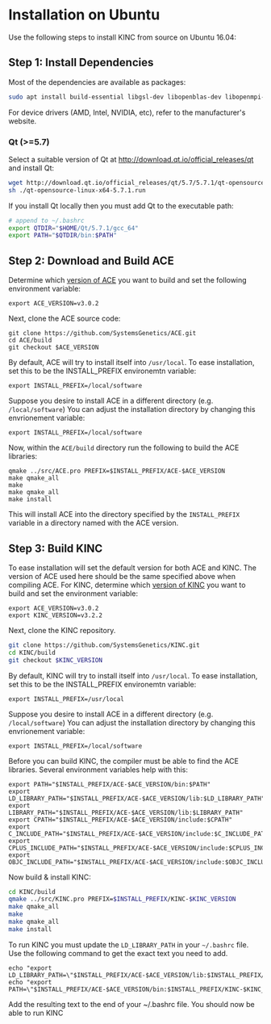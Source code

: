
# Installation on Ubuntu

Use the following steps to install KINC from source on Ubuntu 16.04:

## Step 1: Install Dependencies

Most of the dependencies are available as packages:
```bash
sudo apt install build-essential libgsl-dev libopenblas-dev libopenmpi-dev ocl-icd-opencl-dev liblapacke-dev
```

For device drivers (AMD, Intel, NVIDIA, etc), refer to the manufacturer's website.

### Qt (>=5.7)

Select a suitable version of Qt at http://download.qt.io/official_releases/qt and install Qt:

```bash
wget http://download.qt.io/official_releases/qt/5.7/5.7.1/qt-opensource-linux-x64-5.7.1.run
sh ./qt-opensource-linux-x64-5.7.1.run
```

If you install Qt locally then you must add Qt to the executable path:

```bash
# append to ~/.bashrc
export QTDIR="$HOME/Qt/5.7.1/gcc_64"
export PATH="$QTDIR/bin:$PATH"
```


## Step 2: Download and Build ACE
Determine which [version of ACE](https://github.com/SystemsGenetics/ACE/releases) you want to build and set the following environment variable:
```
export ACE_VERSION=v3.0.2
```

Next, clone the ACE source code:
```
git clone https://github.com/SystemsGenetics/ACE.git
cd ACE/build
git checkout $ACE_VERSION
```

By default, ACE will try to install itself into `/usr/local`. To ease installation, set this to be the INSTALL_PREFIX environemtn variable:
```
export INSTALL_PREFIX=/local/software
```

Suppose you desire to install ACE in a different directory (e.g. `/local/software`) You can adjust the installation directory by changing this envrionement variable:
```
export INSTALL_PREFIX=/local/software
```

Now, within the `ACE/build` directory run the following to build the ACE libraries:
```
qmake ../src/ACE.pro PREFIX=$INSTALL_PREFIX/ACE-$ACE_VERSION
make qmake_all
make
make qmake_all
make install
```
This will install ACE into the directory specified by the `INSTALL_PREFIX` variable in a directory named with the ACE version.

## Step 3: Build KINC
To ease installation will set the default version for both ACE and KINC. The version of ACE used here should be the same specified above when compiling ACE.  For KINC, determine which [version of KINC](https://github.com/SystemsGenetics/KINC/releases) you want to build and set the environment variable:
```
export ACE_VERSION=v3.0.2
export KINC_VERSION=v3.2.2
```

Next, clone the KINC repository.
```bash
git clone https://github.com/SystemsGenetics/KINC.git
cd KINC/build
git checkout $KINC_VERSION
```

By default, KINC will try to install itself into `/usr/local`. To ease installation, set this to be the INSTALL_PREFIX environemtn variable:
```
export INSTALL_PREFIX=/usr/local
```

Suppose you desire to install ACE in a different directory (e.g. `/local/software`) You can adjust the installation directory by changing this envrionement variable:
```
export INSTALL_PREFIX=/local/software
```

Before you can build KINC, the compiler must be able to find the ACE libraries.  Several environment variables help with this:
```
export PATH="$INSTALL_PREFIX/ACE-$ACE_VERSION/bin:$PATH"
export LD_LIBRARY_PATH="$INSTALL_PREFIX/ACE-$ACE_VERSION/lib:$LD_LIBRARY_PATH"
export LIBRARY_PATH="$INSTALL_PREFIX/ACE-$ACE_VERSION/lib:$LIBRARY_PATH"
export CPATH="$INSTALL_PREFIX/ACE-$ACE_VERSION/include:$CPATH"
export C_INCLUDE_PATH="$INSTALL_PREFIX/ACE-$ACE_VERSION/include:$C_INCLUDE_PATH"
export CPLUS_INCLUDE_PATH="$INSTALL_PREFIX/ACE-$ACE_VERSION/include:$CPLUS_INCLUDE_PATH"
export OBJC_INCLUDE_PATH="$INSTALL_PREFIX/ACE-$ACE_VERSION/include:$OBJC_INCLUDE_PATH"
```

Now build & install KINC:

```bash
cd KINC/build
qmake ../src/KINC.pro PREFIX=$INSTALL_PREFIX/KINC-$KINC_VERSION
make qmake_all
make
make qmake_all
make install
```
To run KINC you must update the `LD_LIBRARY_PATH` in your `~/.bashrc` file.  Use the following command to get the exact text you need to add.

```
echo "export LD_LIBRARY_PATH=\"$INSTALL_PREFIX/ACE-$ACE_VERSION/lib:$INSTALL_PREFIX/KINC-$KINC_VERSION/lib:\$LD_LIBRARY_PATH\""
echo "export PATH=\"$INSTALL_PREFIX/ACE-$ACE_VERSION/bin:$INSTALL_PREFIX/KINC-$KINC_VERSION/bin:\$PATH\""
```
Add the resulting text to the end of your ~/.bashrc file.
You should now be able to run KINC
